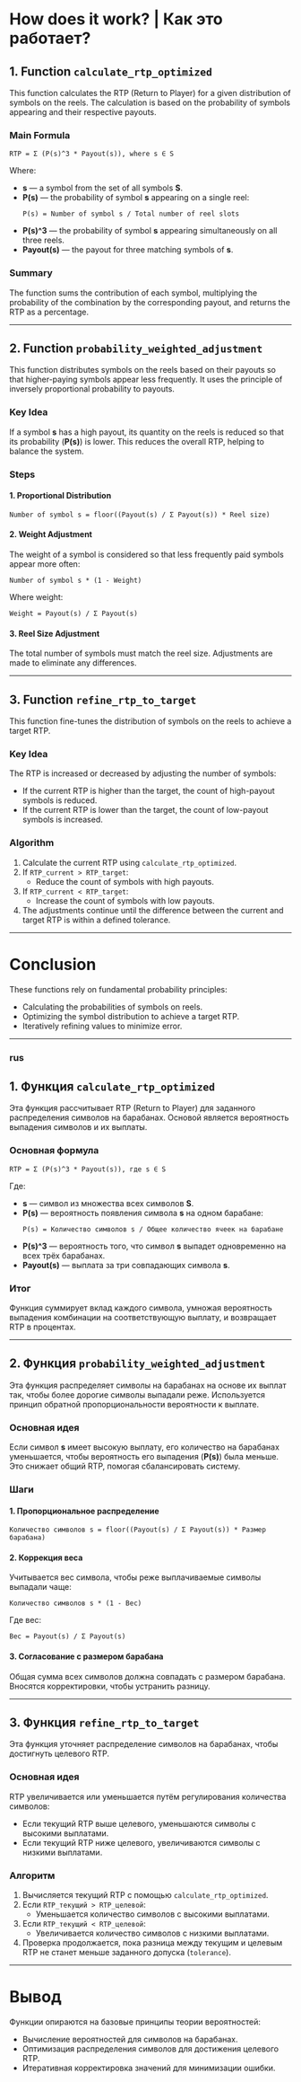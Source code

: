 # How does it work? | Как это работает?

## 1. Function `calculate_rtp_optimized`

This function calculates the RTP (Return to Player) for a given distribution of symbols on the reels. The calculation is based on the probability of symbols appearing and their respective payouts.

### Main Formula
```
RTP = Σ (P(s)^3 * Payout(s)), where s ∈ S
```

Where:
- **s** — a symbol from the set of all symbols **S**.
- **P(s)** — the probability of symbol **s** appearing on a single reel:
  ```
  P(s) = Number of symbol s / Total number of reel slots
  ```
- **P(s)^3** — the probability of symbol **s** appearing simultaneously on all three reels.
- **Payout(s)** — the payout for three matching symbols of **s**.

### Summary
The function sums the contribution of each symbol, multiplying the probability of the combination by the corresponding payout, and returns the RTP as a percentage.

---

## 2. Function `probability_weighted_adjustment`

This function distributes symbols on the reels based on their payouts so that higher-paying symbols appear less frequently. It uses the principle of inversely proportional probability to payouts.

### Key Idea
If a symbol **s** has a high payout, its quantity on the reels is reduced so that its probability (**P(s)**) is lower. This reduces the overall RTP, helping to balance the system.

### Steps

#### 1. Proportional Distribution
```
Number of symbol s = floor((Payout(s) / Σ Payout(s)) * Reel size)
```

#### 2. Weight Adjustment
The weight of a symbol is considered so that less frequently paid symbols appear more often:
```
Number of symbol s * (1 - Weight)
```

Where weight:
```
Weight = Payout(s) / Σ Payout(s)
```

#### 3. Reel Size Adjustment
The total number of symbols must match the reel size. Adjustments are made to eliminate any differences.

---

## 3. Function `refine_rtp_to_target`

This function fine-tunes the distribution of symbols on the reels to achieve a target RTP.

### Key Idea
The RTP is increased or decreased by adjusting the number of symbols:
- If the current RTP is higher than the target, the count of high-payout symbols is reduced.
- If the current RTP is lower than the target, the count of low-payout symbols is increased.

### Algorithm

1. Calculate the current RTP using `calculate_rtp_optimized`.
2. If `RTP_current > RTP_target`:
   - Reduce the count of symbols with high payouts.
3. If `RTP_current < RTP_target`:
   - Increase the count of symbols with low payouts.
4. The adjustments continue until the difference between the current and target RTP is within a defined tolerance.

---

# Conclusion

These functions rely on fundamental probability principles:
- Calculating the probabilities of symbols on reels.
- Optimizing the symbol distribution to achieve a target RTP.
- Iteratively refining values to minimize error.



------
### rus


## 1. Функция `calculate_rtp_optimized`

Эта функция рассчитывает RTP (Return to Player) для заданного распределения символов на барабанах. Основой является вероятность выпадения символов и их выплаты.

### Основная формула
```
RTP = Σ (P(s)^3 * Payout(s)), где s ∈ S
```

Где:
- **s** — символ из множества всех символов **S**.
- **P(s)** — вероятность появления символа **s** на одном барабане:
  ```
  P(s) = Количество символов s / Общее количество ячеек на барабане
  ```
- **P(s)^3** — вероятность того, что символ **s** выпадет одновременно на всех трёх барабанах.
- **Payout(s)** — выплата за три совпадающих символа **s**.

### Итог
Функция суммирует вклад каждого символа, умножая вероятность выпадения комбинации на соответствующую выплату, и возвращает RTP в процентах.

---

## 2. Функция `probability_weighted_adjustment`

Эта функция распределяет символы на барабанах на основе их выплат так, чтобы более дорогие символы выпадали реже. Используется принцип обратной пропорциональности вероятности к выплате.

### Основная идея
Если символ **s** имеет высокую выплату, его количество на барабанах уменьшается, чтобы вероятность его выпадения (**P(s)**) была меньше. Это снижает общий RTP, помогая сбалансировать систему.

### Шаги

#### 1. Пропорциональное распределение
```
Количество символов s = floor((Payout(s) / Σ Payout(s)) * Размер барабана)
```

#### 2. Коррекция веса
Учитывается вес символа, чтобы реже выплачиваемые символы выпадали чаще:
```
Количество символов s * (1 - Вес)
```

Где вес:
```
Вес = Payout(s) / Σ Payout(s)
```

#### 3. Согласование с размером барабана
Общая сумма всех символов должна совпадать с размером барабана. Вносятся корректировки, чтобы устранить разницу.

---

## 3. Функция `refine_rtp_to_target`

Эта функция уточняет распределение символов на барабанах, чтобы достигнуть целевого RTP.

### Основная идея
RTP увеличивается или уменьшается путём регулирования количества символов:
- Если текущий RTP выше целевого, уменьшаются символы с высокими выплатами.
- Если текущий RTP ниже целевого, увеличиваются символы с низкими выплатами.

### Алгоритм

1. Вычисляется текущий RTP с помощью `calculate_rtp_optimized`.
2. Если `RTP_текущий > RTP_целевой`:
   - Уменьшается количество символов с высокими выплатами.
3. Если `RTP_текущий < RTP_целевой`:
   - Увеличивается количество символов с низкими выплатами.
4. Проверка продолжается, пока разница между текущим и целевым RTP не станет меньше заданного допуска (`tolerance`).

---

# Вывод

Функции опираются на базовые принципы теории вероятностей:
- Вычисление вероятностей для символов на барабанах.
- Оптимизация распределения символов для достижения целевого RTP.
- Итеративная корректировка значений для минимизации ошибки.

